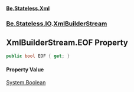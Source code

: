 #### [Be.Stateless.Xml](README.md 'README')
### [Be.Stateless.IO](Be.Stateless.IO.md 'Be.Stateless.IO').[XmlBuilderStream](XmlBuilderStream.md 'Be.Stateless.IO.XmlBuilderStream')

## XmlBuilderStream.EOF Property

```csharp
public bool EOF { get; }
```

#### Property Value
[System.Boolean](https://docs.microsoft.com/en-us/dotnet/api/System.Boolean 'System.Boolean')